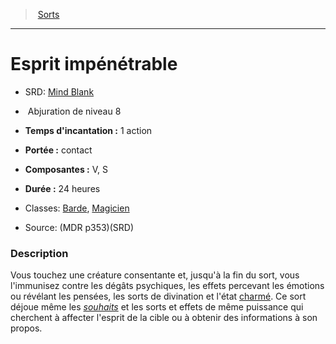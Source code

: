 ﻿---
!Spell
Family: SpellHD
Level: 8
Type: Abjuration
CastingTime: 1 action
Range: contact
Components: V, S
Duration: 24 heures
Classes: '[Barde](hd_bard.md), [Magicien](hd_wizard.md)'
Id: spells_hd.md#esprit-impénétrable
ParentLink: spells_hd.md#sorts
Name: Esprit impénétrable
ParentName: Sorts
NameLevel: 1
AltName: '[Mind Blank](srd_spells_mind_blank.md)'
Source: (MDR p353)(SRD)
Attributes: {}
---
> [Sorts](hd_spells.md)

---

# Esprit impénétrable

- SRD: [Mind Blank](srd_spells_mind_blank.md)

-  Abjuration de niveau 8

- **Temps d'incantation :** 1 action

- **Portée :** contact

- **Composantes :** V, S

- **Durée :** 24 heures

- Classes: [Barde](hd_bard.md), [Magicien](hd_wizard.md)

- Source: (MDR p353)(SRD)

### Description

Vous touchez une créature consentante et, jusqu'à la fin du sort, vous l'immunisez contre les dégâts psychiques, les effets percevant les émotions ou révélant les pensées, les sorts de divination et l'état [charmé](hd_conditions_charme.md). Ce sort déjoue même les _[souhaits](hd_spells_souhait.md)_ et les sorts et effets de même puissance qui cherchent à affecter l'esprit de la cible ou à obtenir des informations à son propos.

